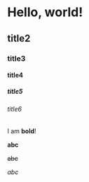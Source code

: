 # Hello, world!

## title2

### title3

#### title4

##### title5

###### title6

I am **bold**!

**abc**

~~abc~~

*abc*

